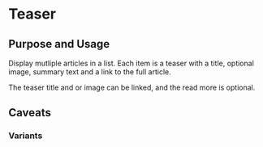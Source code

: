# Teaser

## Purpose and Usage
Display mutliple articles in a list. Each item is a teaser with a title, optional image, summary text and a link to the full article.

The teaser title and or image can be linked, and the read more is optional.

## Caveats

### Variants

```


```

